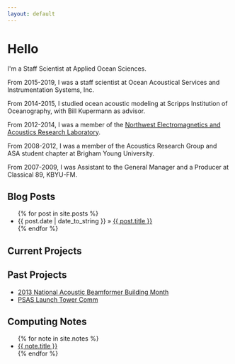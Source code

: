 ```yaml
---
layout: default
---
```


# Hello
I'm a Staff Scientist at Applied Ocean Sciences.

From 2015-2019, I was a staff scientist at Ocean Acoustical Services and Instrumentation Systems, Inc.

From 2014-2015, I studied ocean acoustic modeling at Scripps Institution of Oceanography, with Bill Kupermann as advisor.

From 2012-2014, I was a member of the [Northwest Electromagnetics and Acoustics Research Laboratory](http://nearlab.ece.pdx.edu).

From 2008-2012, I was a member of the Acoustics Research Group and ASA student chapter at Brigham Young University.

From 2007-2009, I was Assistant to the General Manager and a Producer at Classical 89, KBYU-FM.


## Blog Posts
<ul class="posts">
{% for post in site.posts %}
<li><span>{{ post.date | date_to_string }}</span> &raquo; <a href="{{ post.url }}">{{ post.title }}</a></li>
{% endfor %}
</ul>


## Current Projects
<ul class="posts">

</ul>

## Past Projects
<ul class="posts">
  <li><a href="/nabebimo.html">2013 National Acoustic Beamformer Building Month</a></li>
  <li><a href="http://github.com/psas/launch-tower-comm">PSAS Launch Tower Comm</a></li>
</ul>


## Computing Notes
<ul class="posts">
{% for note in site.notes %}
<li><a href="{{ note.url }}">{{ note.title }}</a></li>
{% endfor %}
</ul>


